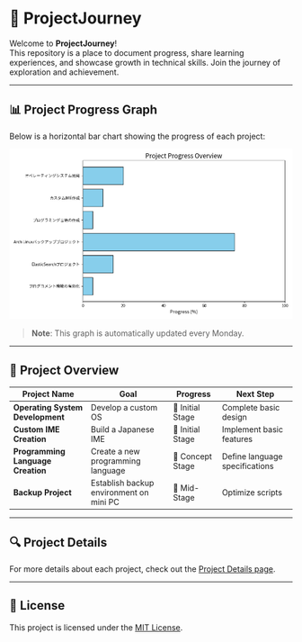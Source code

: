 # 🚀 ProjectJourney

Welcome to **ProjectJourney**!  
This repository is a place to document progress, share learning experiences, and showcase growth in technical skills. Join the journey of exploration and achievement.

---

## 📊 Project Progress Graph

Below is a horizontal bar chart showing the progress of each project:

![Project Progress Overview](progress_bar_chart.png)

> **Note**: This graph is automatically updated every Monday.

---

## 🌟 Project Overview

| Project Name              | Goal                                | Progress    | Next Step           |
|---------------------------|-------------------------------------|-------------|---------------------|
| **Operating System Development** | Develop a custom OS               | 🔸 Initial Stage | Complete basic design |
| **Custom IME Creation**    | Build a Japanese IME               | 🔸 Initial Stage | Implement basic features |
| **Programming Language Creation** | Create a new programming language | 🔸 Concept Stage | Define language specifications |
| **Backup Project**         | Establish backup environment on mini PC | 🔹 Mid-Stage     | Optimize scripts      |

---

## 🔍 Project Details

For more details about each project, check out the [Project Details page](project_details_en.md).

---

## 📝 License

This project is licensed under the [MIT License](LICENSE).

